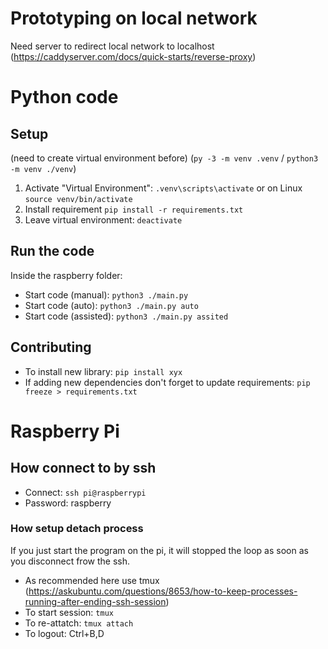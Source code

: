 # Prototyping on local network

Need server to redirect local network to localhost (https://caddyserver.com/docs/quick-starts/reverse-proxy)

# Python code

## Setup

(need to create virtual environment before) (`py -3 -m venv .venv` / `python3 -m venv ./venv`)

1. Activate "Virtual Environment": `.venv\scripts\activate` or on Linux `source venv/bin/activate`
2. Install requirement `pip install -r requirements.txt`
3. Leave virtual environment: `deactivate`


## Run the code

Inside the raspberry folder:
-   Start code (manual): `python3 ./main.py`
-   Start code (auto): `python3 ./main.py auto`
-   Start code (assisted): `python3 ./main.py assited`

## Contributing

-   To install new library: `pip install xyx`
-   If adding new dependencies don't forget to update requirements: `pip freeze > requirements.txt`

# Raspberry Pi

## How connect to by ssh

-   Connect: `ssh pi@raspberrypi`
-   Password: raspberry

### How setup detach process

If you just start the program on the pi, it will stopped the loop as soon as you disconnect frow the ssh.

-   As recommended here use tmux (https://askubuntu.com/questions/8653/how-to-keep-processes-running-after-ending-ssh-session)
-   To start session: `tmux`
-   To re-attatch: `tmux attach`
-   To logout: Ctrl+B,D